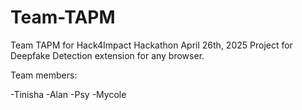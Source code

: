 # Team-TAPM
Team TAPM for Hack4Impact Hackathon April 26th, 2025
Project for Deepfake Detection extension for any browser.

Team members:

-Tinisha
-Alan
-Psy
-Mycole
